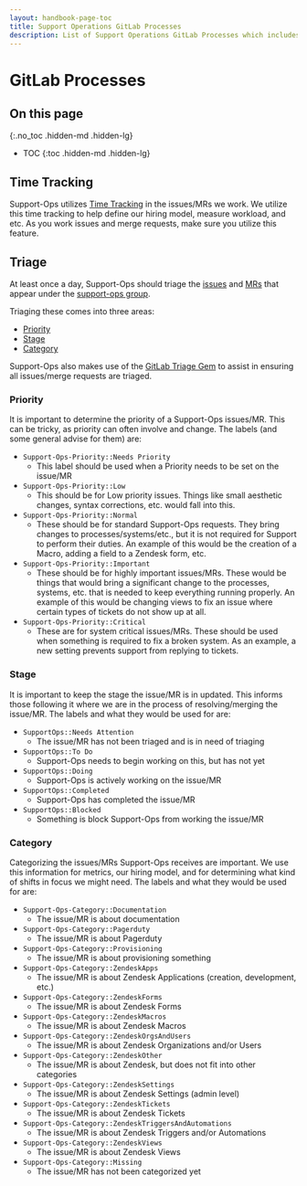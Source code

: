 ```yaml
---
layout: handbook-page-toc
title: Support Operations GitLab Processes
description: List of Support Operations GitLab Processes which includes Time Tracking, Triage, Priority, Stage and Category.
---
```


# GitLab Processes

## On this page
{:.no_toc .hidden-md .hidden-lg}

- TOC
{:toc .hidden-md .hidden-lg}

## Time Tracking

Support-Ops utilizes 
[Time Tracking](https://docs.gitlab.com/ee/user/project/time_tracking.html)
in the issues/MRs we work. We utilize this time tracking to help define our
hiring model, measure workload, and etc. As you work issues and merge requests,
make sure you utilize this feature. 

## Triage

At least once a day, Support-Ops should triage the
[issues](https://gitlab.com/groups/gitlab-com/support/support-ops/-/issues) and
[MRs](https://gitlab.com/groups/gitlab-com/support/support-ops/-/merge_requests)
that appear under the
[support-ops group](https://gitlab.com/gitlab-com/support/support-ops).

Triaging these comes into three areas:

  * [Priority](#priority)
  * [Stage](#stage)
  * [Category](#category)

Support-Ops also makes use of the
[GitLab Triage Gem](https://gitlab.com/gitlab-org/gitlab-triage) to assist in
ensuring all issues/merge requests are triaged. 

### Priority

It is important to determine the priority of a Support-Ops issues/MR. This can
be tricky, as priority can often involve and change. The labels (and some
general advise for them) are:

* `Support-Ops-Priority::Needs Priority`
  * This label should be used when a Priority needs to be set on the issue/MR
* `Support-Ops-Priority::Low`
  * This should be for Low priority issues. Things like small aesthetic changes,
    syntax corrections, etc. would fall into this.
* `Support-Ops-Priority::Normal`
  * These should be for standard Support-Ops requests. They bring changes to
    processes/systems/etc., but it is not required for Support to perform their
    duties. An example of this would be the creation of a Macro, adding a field
    to a Zendesk form, etc.
* `Support-Ops-Priority::Important`
  * These should be for highly important issues/MRs. These would be things that
    would bring a significant change to the processes, systems, etc. that is
    needed to keep everything running properly. An example of this would be
    changing views to fix an issue where certain types of tickets do not show up
    at all.
* `Support-Ops-Priority::Critical`
  * These are for system critical issues/MRs. These should be used when
    something is required to fix a broken system. As an example, a new setting
    prevents support from replying to tickets.

### Stage

It is important to keep the stage the issue/MR is in updated. This informs those
following it where we are in the process of resolving/merging the issue/MR. The
labels and what they would be used for are:

* `SupportOps::Needs Attention`
  * The issue/MR has not been triaged and is in need of triaging
* `SupportOps::To Do`
  * Support-Ops needs to begin working on this, but has not yet
* `SupportOps::Doing`
  * Support-Ops is actively working on the issue/MR
* `SupportOps::Completed`
  * Support-Ops has completed the issue/MR
* `SupportOps::Blocked`
  * Something is block Support-Ops from working the issue/MR

### Category

Categorizing the issues/MRs Support-Ops receives are important. We use this
information for metrics, our hiring model, and for determining what kind of
shifts in focus we might need. The labels and what they would be used for are:

* `Support-Ops-Category::Documentation`
  * The issue/MR is about documentation
* `Support-Ops-Category::Pagerduty`
  * The issue/MR is about Pagerduty
* `Support-Ops-Category::Provisioning`
  * The issue/MR is about provisioning something
* `Support-Ops-Category::ZendeskApps`
  * The issue/MR is about Zendesk Applications (creation, development, etc.)
* `Support-Ops-Category::ZendeskForms`
  * The issue/MR is about Zendesk Forms
* `Support-Ops-Category::ZendeskMacros`
  * The issue/MR is about Zendesk Macros
* `Support-Ops-Category::ZendeskOrgsAndUsers`
  * The issue/MR is about Zendesk Organizations and/or Users
* `Support-Ops-Category::ZendeskOther`
  * The issue/MR is about Zendesk, but does not fit into other categories
* `Support-Ops-Category::ZendeskSettings`
  * The issue/MR is about Zendesk Settings (admin level)
* `Support-Ops-Category::ZendeskTickets`
  * The issue/MR is about Zendesk Tickets
* `Support-Ops-Category::ZendeskTriggersAndAutomations`
  * The issue/MR is about Zendesk Triggers and/or Automations
* `Support-Ops-Category::ZendeskViews`
  * The issue/MR is about Zendesk Views
* `Support-Ops-Category::Missing`
  * The issue/MR has not been categorized yet
